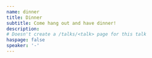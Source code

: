 ```yaml
---
name: dinner
title: Dinner
subtitle: Come hang out and have dinner!
description:
# Doesn't create a /talks/<talk> page for this talk
haspage: false
speaker: '-'
---
```


